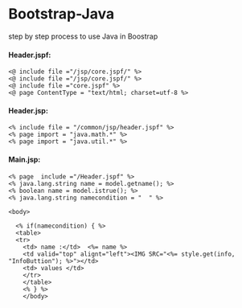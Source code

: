 # Bootstrap-Java
step by step process to use Java in Boostrap


#### Header.jspf:

```
<@ include file ="/jsp/core.jspf/" %>
<@ include file ="/jsp/core.jspf/" %>
<@ include file ="core.jspf" %>
<@ page ContentType = "text/html; charset=utf-8 %>
```

#### Header.jsp:

```
<% include file = "/common/jsp/header.jspf" %>
<% page import = "java.math.*" %>
<% page import = "java.util.*" %>
```
#### Main.jsp:
```
<% page  include ="/Header.jspf" %>
<% java.lang.string name = model.getname(); %>
<% boolean name = model.istrue(); %>
<% java.lang.string namecondition = "  " %>

<body>
  
  <% if(namecondition) { %>
  <table>
  <tr>
    <td> name :</td>  <%= name %>
    <td valid="top" alignt="left"><IMG SRC="<%= style.get(info, "InfoButtion"); %>"></td>
    <td> values </td>
    </tr>
    </table>
    <% } %>
    </body>
    
```

